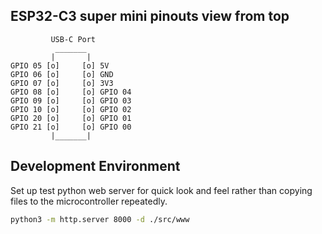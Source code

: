





## ESP32-C3 super mini pinouts view from top

```
         USB-C Port
          _______
         |       |
GPIO 05 [o]     [o] 5V
GPIO 06 [o]     [o] GND
GPIO 07 [o]     [o] 3V3
GPIO 08 [o]     [o] GPIO 04
GPIO 09 [o]     [o] GPIO 03
GPIO 10 [o]     [o] GPIO 02
GPIO 20 [o]     [o] GPIO 01
GPIO 21 [o]     [o] GPIO 00
         |_______|
```

## Development Environment

Set up test python web server for quick look and feel rather than copying files to the microcontroller repeatedly.

```bash
python3 -m http.server 8000 -d ./src/www
```


